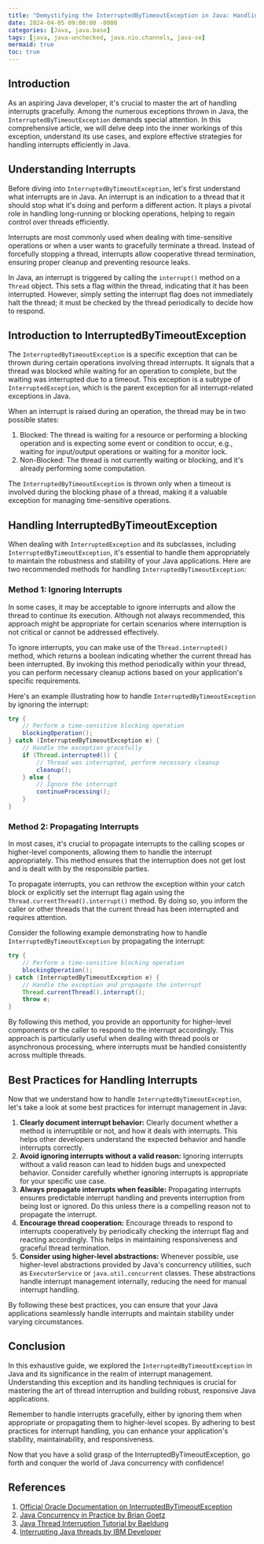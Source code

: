 ```yaml
---
title: "Demystifying the InterruptedByTimeoutException in Java: Handling Interrupts with Finesse"
date: 2024-04-05 09:00:00 -0000
categories: [Java, java.base]
tags: [java, java-unchecked, java.nio.channels, java-se]
mermaid: true
toc: true
---
```



## Introduction

As an aspiring Java developer, it's crucial to master the art of handling interrupts gracefully. Among the numerous exceptions thrown in Java, the `InterruptedByTimeoutException` demands special attention. In this comprehensive article, we will delve deep into the inner workings of this exception, understand its use cases, and explore effective strategies for handling interrupts efficiently in Java.

## Understanding Interrupts

Before diving into `InterruptedByTimeoutException`, let's first understand what interrupts are in Java. An interrupt is an indication to a thread that it should stop what it's doing and perform a different action. It plays a pivotal role in handling long-running or blocking operations, helping to regain control over threads efficiently.

Interrupts are most commonly used when dealing with time-sensitive operations or when a user wants to gracefully terminate a thread. Instead of forcefully stopping a thread, interrupts allow cooperative thread termination, ensuring proper cleanup and preventing resource leaks.

In Java, an interrupt is triggered by calling the `interrupt()` method on a `Thread` object. This sets a flag within the thread, indicating that it has been interrupted. However, simply setting the interrupt flag does not immediately halt the thread; it must be checked by the thread periodically to decide how to respond.

## Introduction to InterruptedByTimeoutException

The `InterruptedByTimeoutException` is a specific exception that can be thrown during certain operations involving thread interrupts. It signals that a thread was blocked while waiting for an operation to complete, but the waiting was interrupted due to a timeout. This exception is a subtype of `InterruptedException`, which is the parent exception for all interrupt-related exceptions in Java.

When an interrupt is raised during an operation, the thread may be in two possible states:

1. Blocked: The thread is waiting for a resource or performing a blocking operation and is expecting some event or condition to occur, e.g., waiting for input/output operations or waiting for a monitor lock.
2. Non-Blocked: The thread is not currently waiting or blocking, and it's already performing some computation.

The `InterruptedByTimeoutException` is thrown only when a timeout is involved during the blocking phase of a thread, making it a valuable exception for managing time-sensitive operations.

## Handling InterruptedByTimeoutException

When dealing with `InterruptedException` and its subclasses, including `InterruptedByTimeoutException`, it's essential to handle them appropriately to maintain the robustness and stability of your Java applications. Here are two recommended methods for handling `InterruptedByTimeoutException`:

### Method 1: Ignoring Interrupts

In some cases, it may be acceptable to ignore interrupts and allow the thread to continue its execution. Although not always recommended, this approach might be appropriate for certain scenarios where interruption is not critical or cannot be addressed effectively.

To ignore interrupts, you can make use of the `Thread.interrupted()` method, which returns a boolean indicating whether the current thread has been interrupted. By invoking this method periodically within your thread, you can perform necessary cleanup actions based on your application's specific requirements.

Here's an example illustrating how to handle `InterruptedByTimeoutException` by ignoring the interrupt:

```java
try {
    // Perform a time-sensitive blocking operation
    blockingOperation();
} catch (InterruptedByTimeoutException e) {
    // Handle the exception gracefully
    if (Thread.interrupted()) {
        // Thread was interrupted, perform necessary cleanup
        cleanup();
    } else {
        // Ignore the interrupt
        continueProcessing();
    }
}
```

### Method 2: Propagating Interrupts

In most cases, it's crucial to propagate interrupts to the calling scopes or higher-level components, allowing them to handle the interrupt appropriately. This method ensures that the interruption does not get lost and is dealt with by the responsible parties.

To propagate interrupts, you can rethrow the exception within your catch block or explicitly set the interrupt flag again using the `Thread.currentThread().interrupt()` method. By doing so, you inform the caller or other threads that the current thread has been interrupted and requires attention.

Consider the following example demonstrating how to handle `InterruptedByTimeoutException` by propagating the interrupt:

```java
try {
    // Perform a time-sensitive blocking operation
    blockingOperation();
} catch (InterruptedByTimeoutException e) {
    // Handle the exception and propagate the interrupt
    Thread.currentThread().interrupt();
    throw e;
}
```

By following this method, you provide an opportunity for higher-level components or the caller to respond to the interrupt accordingly. This approach is particularly useful when dealing with thread pools or asynchronous processing, where interrupts must be handled consistently across multiple threads.

## Best Practices for Handling Interrupts

Now that we understand how to handle `InterruptedByTimeoutException`, let's take a look at some best practices for interrupt management in Java:

1. **Clearly document interrupt behavior:** Clearly document whether a method is interruptible or not, and how it deals with interrupts. This helps other developers understand the expected behavior and handle interrupts correctly.
2. **Avoid ignoring interrupts without a valid reason:** Ignoring interrupts without a valid reason can lead to hidden bugs and unexpected behavior. Consider carefully whether ignoring interrupts is appropriate for your specific use case.
3. **Always propagate interrupts when feasible:** Propagating interrupts ensures predictable interrupt handling and prevents interruption from being lost or ignored. Do this unless there is a compelling reason not to propagate the interrupt.
4. **Encourage thread cooperation:** Encourage threads to respond to interrupts cooperatively by periodically checking the interrupt flag and reacting accordingly. This helps in maintaining responsiveness and graceful thread termination.
5. **Consider using higher-level abstractions:** Whenever possible, use higher-level abstractions provided by Java's concurrency utilities, such as `ExecutorService` or `java.util.concurrent` classes. These abstractions handle interrupt management internally, reducing the need for manual interrupt handling.

By following these best practices, you can ensure that your Java applications seamlessly handle interrupts and maintain stability under varying circumstances.

## Conclusion

In this exhaustive guide, we explored the `InterruptedByTimeoutException` in Java and its significance in the realm of interrupt management. Understanding this exception and its handling techniques is crucial for mastering the art of thread interruption and building robust, responsive Java applications.

Remember to handle interrupts gracefully, either by ignoring them when appropriate or propagating them to higher-level scopes. By adhering to best practices for interrupt handling, you can enhance your application's stability, maintainability, and responsiveness.

Now that you have a solid grasp of the InterruptedByTimeoutException, go forth and conquer the world of Java concurrency with confidence!

## References

1. [Official Oracle Documentation on InterruptedByTimeoutException](https://docs.oracle.com/en/java/javase/14/docs/api/java.base/java/util/concurrent/locks/Lock.html#lockInterruptibly())
2. [Java Concurrency in Practice by Brian Goetz](https://www.amazon.com/Java-Concurrency-Practice-Brian-Goetz/dp/0321349601)
3. [Java Thread Interruption Tutorial by Baeldung](https://www.baeldung.com/java-thread-interrupts)
4. [Interrupting Java threads by IBM Developer](https://developer.ibm.com/articles/j-interrupt/#what-happens-when-you-interrupt-a-thread)
